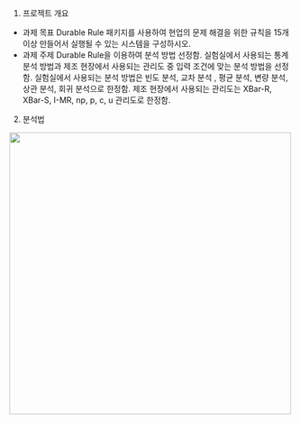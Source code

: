 1. 프로젝트 개요
  - 과제 목표
    Durable Rule 패키지를 사용하여 현업의 문제 해결을 위한 규칙을 15개 이상 만들어서 실행될 수 있는 시스템을 구성하시오. 
  - 과제 주제
    Durable Rule을 이용하여 분석 방법 선정함.
    실험실에서  사용되는 통계 분석 방법과 제조 현장에서  사용되는 관리도 중 입력 조건에 맞는 분석 방법을 선정함.
    실험실에서 사용되는 분석 방법은 빈도 분석, 교차 분석 , 평균 분석, 변량 분석, 상관 분석, 회귀 분석으로 한정함.
    제조 현장에서 사용되는 관리도는 XBar-R,  XBar-S, I-MR, np, p, c, u 관리도로 한정함.
    
2. 분석법
<img src="https://user-images.githubusercontent.com/77335485/201522658-042d5bcc-bcba-4a3b-b39d-7998d2171231.png" width="500"> 
